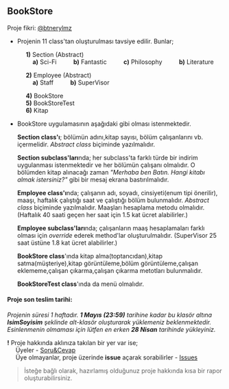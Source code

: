 ## BookStore

Proje fikri: [@btnerylmz](https://github.com/btnerylmz)  

- Projenin 11 class'tan oluşturulması tavsiye edilir.
	Bunlar;  

	&nbsp;&nbsp;&nbsp;&nbsp; **1)** Section (Abstract)  
	&nbsp;&nbsp;&nbsp;&nbsp;&nbsp;&nbsp;&nbsp;&nbsp; **a)** Sci-Fi
	&nbsp;&nbsp;&nbsp;&nbsp;&nbsp;&nbsp;&nbsp;&nbsp; **b)** Fantastic
	&nbsp;&nbsp;&nbsp;&nbsp;&nbsp;&nbsp;&nbsp;&nbsp; **c)** Philosophy
	&nbsp;&nbsp;&nbsp;&nbsp;&nbsp;&nbsp;&nbsp;&nbsp; **b)** Literature  

	&nbsp;&nbsp;&nbsp;&nbsp; **2)** Employee (Abstract)  
	&nbsp;&nbsp;&nbsp;&nbsp;&nbsp;&nbsp;&nbsp;&nbsp; **a)** Staff
	&nbsp;&nbsp;&nbsp;&nbsp;&nbsp;&nbsp;&nbsp;&nbsp; **b)**	SuperVisor

	&nbsp;&nbsp;&nbsp;&nbsp; **4)** BookStore  
	&nbsp;&nbsp;&nbsp;&nbsp; **5)** BookStoreTest  
	&nbsp;&nbsp;&nbsp;&nbsp; **6)** Kitap


- BookStore uygulamasının aşağıdaki gibi olması istenmektedir.  

	**Section class'ı**; bölümün adını,kitap sayısı, bölüm çalışanlarını vb. içermelidir. *Abstract class* biçiminde yazılmalıdır.

	**Section subclass'ları**nda; her subclass'ta farklı türde bir indirim uygulanması istenmektedir ve her bölümün çalışanı olmalıdır. O bölümden kitap alınacağı zaman *"Merhaba ben Batın. Hangi kitabı almak istersiniz?"* gibi bir mesaj ekrana bastırılmalıdır.

	**Employee class'ı**nda; çalışanın adı, soyadı, cinsiyeti(enum tipi önerilir), maaşı, haftalık çalıştığı saat ve çalıştığı bölüm bulunmalıdır. *Abstract class* biçiminde yazılmalıdır. Maaşları hesaplama metodu olmalıdır. (Haftalık 40 saati geçen her saat için 1.5 kat ücret alabilirler.)

	**Employee subclass'ları**nda; çalışanların maaş hesaplamaları farklı olması için *override* ederek method'lar oluşturulmalıdır. (SuperVisor 25 saat üstüne 1.8 kat ücret alabilirler.)

	**BookStore class**'ında kitap alma(toptancıdan),kitap satma(müşteriye),kitap görüntüleme,bölüm görüntüleme,çalışan eklememe,çalışan çıkarma,çalışan çıkarma metotları bulunmalıdır.

	**BookStoreTest class**'ında da menü olmalıdır.

#### Proje son teslim tarihi:

*Projenin süresi 1 haftadır. **1 Mayıs (23:59)** tarihine kadar bu klasör altına **IsimSoyisim** şeklinde alt-klasör oluşturarak yüklemeniz beklenmektedir. Esinlenmenin olmaması için lütfen en erken **28 Nisan** tarihinde yükleyiniz.*  

**!** Proje hakkında aklınıza takılan bir yer var ise;  
&nbsp;&nbsp;&nbsp;&nbsp; Üyeler - [Soru&Cevap](https://github.com/orgs/java-util-help/teams/q-a)  
&nbsp;&nbsp;&nbsp;&nbsp; Üye olmayanlar, proje üzerinde **issue** açarak sorabilirler - [Issues](https://github.com/java-util-help/projects/issues)

> İsteğe bağlı olarak, hazırlamış olduğunuz proje hakkında kısa bir rapor oluşturabilirsiniz.
